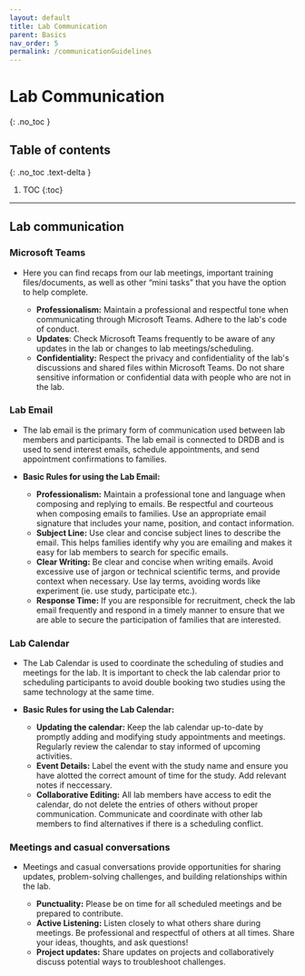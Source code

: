 ```yaml
---
layout: default
title: Lab Communication 
parent: Basics
nav_order: 5
permalink: /communicationGuidelines
---
```


# Lab Communication
{: .no_toc }

## Table of contents
{: .no_toc .text-delta }

1. TOC
{:toc}

---

## Lab communication

### **Microsoft Teams**
   - Here you can find recaps from our lab meetings, important training files/documents, as well as other “mini tasks” that you have the option to help complete.

     - **Professionalism:** Maintain a professional and respectful tone when communicating through Microsoft Teams. Adhere to the lab's code of conduct. 
     - **Updates**: Check Microsoft Teams frequently to be aware of any updates in the lab or changes to lab meetings/scheduling. 
     - **Confidentiality:** Respect the privacy and confidentiality of the lab's discussions and shared files within Microsoft Teams. Do not share sensitive information or confidential data with people who are not in the lab. 
  
### **Lab Email**
   - The lab email is the primary form of communication used between lab members and participants. The lab email is connected to DRDB and is used to send interest emails, schedule appointments, and send appointment confirmations to families. 

- **Basic Rules for using the Lab Email:** 
    - **Professionalism:** Maintain a professional tone and language when composing and replying to emails. Be respectful and courteous when composing emails to families. Use an appropriate email signature that includes your name, position, and contact information. 
    - **Subject Line:** Use clear and concise subject lines to describe the email. This helps families identify why you are emailing and makes it easy for lab members to search for specific emails.
    - **Clear Writing:** Be clear and concise when writing emails. Avoid excessive use of jargon or technical scientific terms, and provide context when necessary. Use lay terms, avoiding words like experiment (ie. use study, participate etc.). 
    - **Response Time:** If you are responsible for recruitment, check the lab email frequently and respond in a timely manner to ensure that we are able to secure the participation of families that are interested. 

### **Lab Calendar**
  - The Lab Calendar is used to coordinate the scheduling of studies and meetings for the lab. It is important to check the lab calendar prior to scheduling participants to avoid double booking two studies using the same technology at the same time. 

- **Basic Rules for using the Lab Calendar:**
  - **Updating the calendar:** Keep the lab calendar up-to-date by promptly adding and modifying study appointments and meetings. Regularly review the calendar to stay informed of upcoming activities.
  - **Event Details:** Label the event with the study name and ensure you have alotted the correct amount of time for the study. Add relevant notes if neccessary. 
  - **Collaborative Editing:** All lab members have access to edit the calendar, do not delete the entries of others without proper communication. Communicate and coordinate with other lab members to find alternatives if there is a scheduling conflict.

### **Meetings and casual conversations**
- Meetings and casual conversations provide opportunities for sharing updates, problem-solving challenges, and building relationships within the lab. 
   
   - **Punctuality:** Please be on time for all scheduled meetings and be prepared to contribute.
   - **Active Listening:** Listen closely to what others share during meetings. Be professional and respectful of others at all times. Share your ideas, thoughts, and ask questions!
   - **Project updates:** Share updates on projects and collaboratively discuss potential ways to troubleshoot challenges. 
   

